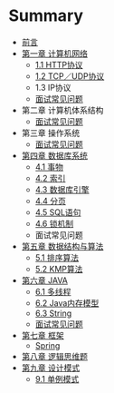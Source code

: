 # Summary

* [前言](README.md)
* [第一章 计算机网络](chapter1.md)
  * [1.1 HTTP协议](chapter1/11-httpxie-yi.md)
  * [1.2 TCP／UDP协议](chapter1/12tcpudpxie-yi.md)
  * 1.3 IP协议
  * [面试常见问题](chapter1/mian-shi-chang-jian-wen-ti.md)
* 第二章 计算机体系结构
  * [面试常见问题](mian-shi-chang-jian-wen-ti.md)
* 第三章 操作系统
  * [面试常见问题](mian-shi-chang-jian-wen-ti.md)
* [第四章 数据库系统](di-si-zhang-shu-ju-ku-xi-tong.md)
  * [4.1 事物](di-si-zhang-shu-ju-ku-xi-tong/shi-wu.md)
  * [4.2 索引](di-si-zhang-shu-ju-ku-xi-tong/42-suo-yin.md)
  * [4.3 数据库引擎](di-si-zhang-shu-ju-ku-xi-tong/shu-ju-ku-yin-qing.md)
  * [4.4 分页](di-si-zhang-shu-ju-ku-xi-tong/44-fen-ye.md)
  * [4.5 SQL语句](di-si-zhang-shu-ju-ku-xi-tong/45-sqlyu-ju.md)
  * [4.6 锁机制](di-si-zhang-shu-ju-ku-xi-tong/46suo-ji-zhi.md)
  * 面试常见问题
* [第五章 数据结构与算法](di-wu-zhang-shu-ju-jie-gou-yu-suan-fa.md)
  * [5.1 排序算法](di-wu-zhang-shu-ju-jie-gou-yu-suan-fa/pai-xu-suan-fa-hui-zong.md)
  * [5.2 KMP算法](di-wu-zhang-shu-ju-jie-gou-yu-suan-fa/52kmpsuan-fa.md)
* [第六章 JAVA](di-liu-zhang-java.md)
  * [6.1 多线程](di-liu-zhang-java/61duo-xian-cheng.md)
  * [6.2 Java内存模型](di-liu-zhang-java/62javanei-cun-mo-xing.md)
  * [6.3 String](di-liu-zhang-java/63-string.md)
  * [面试常见问题](di-liu-zhang-java/mian-shi-chang-jian-wen-ti.md)
* [第七章 框架](di-qi-zhang-kuang-jia.md)
  * [Spring](di-qi-zhang-kuang-jia/spring.md)
* [第八章 逻辑思维题](di-qi-zhang-zhi-li-ti.md)
* [第九章 设计模式](di-jiu-zhang-she-ji-mo-shi.md)
  * [9.1 单例模式](di-jiu-zhang-she-ji-mo-shi/91-dan-li-mo-shi.md)

